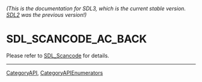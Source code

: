 ###### (This is the documentation for SDL3, which is the current stable version. [SDL2](https://wiki.libsdl.org/SDL2/) was the previous version!)
# SDL_SCANCODE_AC_BACK

Please refer to [SDL_Scancode](SDL_Scancode) for details.

----
[CategoryAPI](CategoryAPI), [CategoryAPIEnumerators](CategoryAPIEnumerators)

